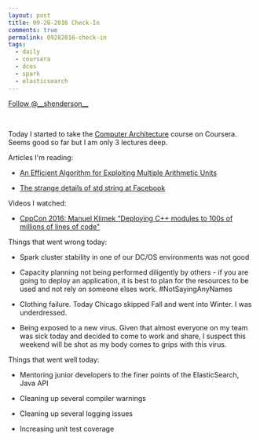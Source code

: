 ```yaml
---
layout: post
title: 09-28-2016 Check-In
comments: true
permalink: 09282016-check-in
tags:
  - daily
  - coursera
  - dcos
  - spark
  - elasticsearch
---
```


<div><!-- <a href="https://twitter.com/share" class="twitter-share-button" data-via="__shenderson__">Tweet</a> --><a class="twitter-follow-button" data-show-count="false" href="https://twitter.com/__shenderson__">Follow @__shenderson__</a> <script>!function(d,s,id){var js,fjs=d.getElementsByTagName(s)[0],p=/^http:/.test(d.location)?'http':'https';if(!d.getElementById(id)){js=d.createElement(s);js.id=id;js.src=p+'://platform.twitter.com/widgets.js';fjs.parentNode.insertBefore(js,fjs);}}(document, 'script', 'twitter-wjs');</script></div>

<script>!function(d,s,id){var js,fjs=d.getElementsByTagName(s)[0];if(!d.getElementById(id)){js=d.createElement(s);js.id=id;js.src="//platform.twitter.com/widgets.js";fjs.parentNode.insertBefore(js,fjs);}}(document,"script","twitter-wjs");</script>

&nbsp;

Today I started to take the [Computer Architecture](https://www.coursera.org/learn/comparch) course on Coursera. Seems good so far but I am only 3 lectures deep.

Articles I'm reading:

  * [An Efficient Algorithm for Exploiting Multiple Arithmetic Units](http://citeseerx.ist.psu.edu/viewdoc/download?doi=10.1.1.129.4915&rep=rep1&type=pdf)

  * [The strange details of std string at Facebook](https://github.com/bowlofstew/CppCon2016/blob/master/Presentations/The%20strange%20details%20of%20std%20string%20at%20Facebook/The%20strange%20details%20of%20std%20string%20at%20Facebook%20-%20Nicholas%20Ormrod%20-%20CppCon%202016.pdf)

 Videos I watched:

  * [CppCon 2016: Manuel Klimek “Deploying C++ modules to 100s of millions of lines of code"](https://www.youtube.com/watch?v=dHFNpBfemDI)

Things that went wrong today:

  * Spark cluster stability in one of our DC/OS environments was not good

  * Capacity planning not being performed diligently by others - if you are going to deploy an application, it is best to plan for the resources to be used and not rely on someone elses work.  #NotSayingAnyNames

  * Clothing failure.  Today Chicago skipped Fall and went into Winter.  I was underdressed.

  * Being exposed to a new virus.  Given that almost everyone on my team was sick today and decided to come to work and share, I suspect this weekend will be shot as my body comes to grips with this virus.

Things that went well today:

  * Mentoring junior developers to the finer points of the ElasticSearch, Java API

  * Cleaning up several compiler warnings

  * Cleaning up several logging issues

  * Increasing unit test coverage
